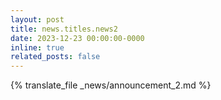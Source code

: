 ```yaml
---
layout: post
title: news.titles.news2
date: 2023-12-23 00:00:00-0000
inline: true
related_posts: false
---
```


{% translate_file _news/announcement_2.md %}
